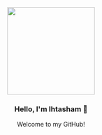 <div align="center">
  
  <img src="https://i.pinimg.com/originals/e9/38/d1/e938d18fc07a3ffd16b4864ef2f1308f.gif" align="center" style="height: 200px">

  ### Hello, I'm Ihtasham 👋
  Welcome to my GitHub! <br> <br>
</div>
